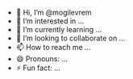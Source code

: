 - 👋 Hi, I’m @mogilevrem
- 👀 I’m interested in ...
- 🌱 I’m currently learning ...
- 💞️ I’m looking to collaborate on ...
- 📫 How to reach me ...
- 😄 Pronouns: ...
- ⚡ Fun fact: ...

<!---
mogilevrem/mogilevrem is a ✨ special ✨ repository because its `README.md` (this file) appears on your GitHub profile.
You can click the Preview link to take a look at your changes.
--->
